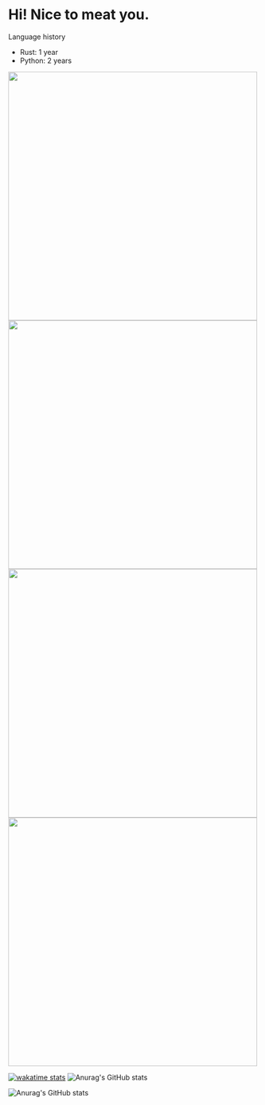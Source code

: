 # Hi! Nice to meat you.

Language history
- Rust: 1 year
- Python: 2 years

<img src="https://wakatime.com/share/@hihimamu/4ab42684-14c7-4d26-8b2a-d31d1f39ac4b.svg" width="500"> <img src="https://wakatime.com/share/@hihimamu/9e551596-623f-4969-9afb-dfe1e630e8ea.svg" width="500">
<img src="https://wakatime.com/share/@hihimamu/387128d4-e07e-4984-8169-668245e84fe9.svg" width="500"> <img src="https://wakatime.com/share/@hihimamu/83bd90ad-2296-4a34-9c80-90883dbeaf1c.svg" width="500">

[![wakatime stats](https://github-readme-stats.vercel.app/api/wakatime?username=hihimamu&layout=compact&theme=tokyonight)](https://wakatime.com/@hihimamu)
![Anurag's GitHub stats](https://github-readme-stats.vercel.app/api?username=hihimamuLab&show_icons=true&theme=radical)<br>
  
![Anurag's GitHub stats](http://github-profile-summary-cards.vercel.app/api/cards/profile-details?username=hihimamuLab&theme=radical)
